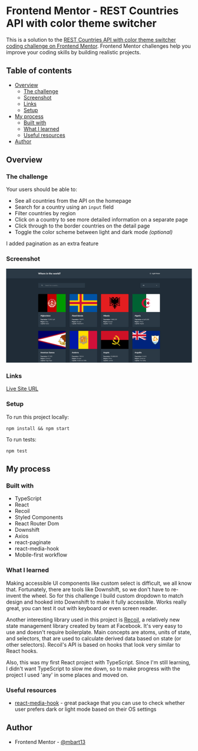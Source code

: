 # Frontend Mentor - REST Countries API with color theme switcher

This is a solution to the [REST Countries API with color theme switcher coding challenge on Frontend Mentor](https://www.frontendmentor.io/challenges/rest-countries-api-with-color-theme-switcher-5cacc469fec04111f7b848ca). Frontend Mentor challenges help you improve your coding skills by building realistic projects.

## Table of contents

- [Overview](#overview)
  - [The challenge](#the-challenge)
  - [Screenshot](#screenshot)
  - [Links](#links)
  - [Setup](#setup)
- [My process](#my-process)
  - [Built with](#built-with)
  - [What I learned](#what-i-learned)
  - [Useful resources](#useful-resources)
- [Author](#author)

## Overview

### The challenge

Your users should be able to:

- See all countries from the API on the homepage
- Search for a country using an `input` field
- Filter countries by region
- Click on a country to see more detailed information on a separate page
- Click through to the border countries on the detail page
- Toggle the color scheme between light and dark mode _(optional)_

I added pagination as an extra feature

### Screenshot

![](./screenshot.png)

### Links

[Live Site URL](https://rest-countries-api-mbart13.vercel.app)

### Setup

To run this project locally:

```
npm install && npm start
```

To run tests:

```
npm test
```

## My process

### Built with

- TypeScript
- React
- Recoil
- Styled Components
- React Router Dom
- Downshift
- Axios
- react-paginate
- react-media-hook
- Mobile-first workflow

### What I learned

Making accessible UI components like custom select is difficult, we all know that. Fortunately, there are tools like Downshift, so we don't have to re-invent the wheel. So for this challenge I build custom dropdown to match design and hooked into Downshift to make it fully accessible. Works really great, you can test it out with keyboard or even screen reader.

Another interesting library used in this project is [Recoil](https://recoiljs.org/), a relatively new state management library created by team at Facebook. It's very easy to use and doesn't require boilerplate. Main concepts are atoms, units of state, and selectors, that are used to calculate derived data based on state (or other selectors). Recoil's API is based on hooks that look very similar to React hooks.

Also, this was my first React project with TypeScript. Since I'm still learning, I didn't want TypeScript to slow me down, so to make progress with the project I used 'any' in some places and moved on.

### Useful resources

- [react-media-hook](https://www.npmjs.com/package/react-media-hook/) - great package that you can use to check whether user prefers dark or light mode based on their OS settings

## Author

- Frontend Mentor - [@mbart13](https://www.frontendmentor.io/profile/mbart13)
